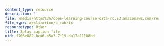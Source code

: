 ```yaml
---
content_type: resource
description: ''
file: /media/https%3A/open-learning-course-data-rc.s3.amazonaws.com/res-6-012-introduction-to-probability-spring-2018/f706e882be06b5a37f19da17a12108bd_D_EGYzqmapc.srt
file_type: application/x-subrip
resourcetype: Other
title: 3play caption file
uid: f706e882-be06-b5a3-7f19-da17a12108bd
---
```

